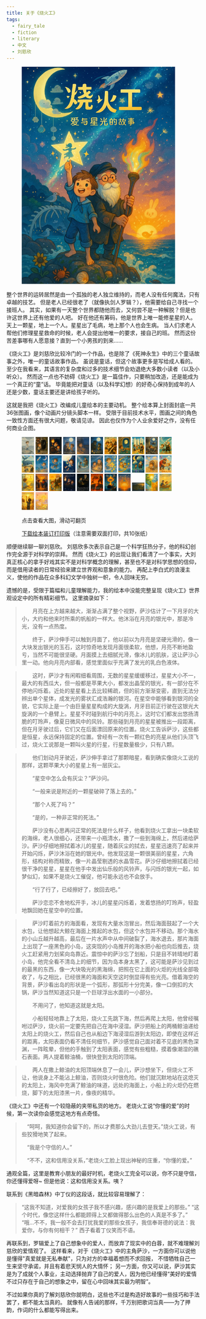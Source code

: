 ```yaml
---
title: 关于《烧火工》
tags:
  - fairy_tale
  - fiction
  - literary
  - 中文
  - 刘慈欣
---
```


<figure>
	<picture>
		<img src="/images/ignition-man/0.webp" width="400px" />
	</picture>
</figure>

整个世界的运转居然是由一个孤独的老人独立维持的，而老人没有任何魔法，只有卓越的技艺。
但是老人已经很老了（就像执剑人罗辑？），他需要给自己寻找一个接班人。
其实，如果有一天整个世界都随他而去，又何尝不是一种解脱？但是也许这世界上还有他爱的人吧。
好在他还有筹码，他是世界上唯一能修星星的人。
天上一颗星，地上一个人。星星出了毛病，地上那个人也会生病。
当人们求老人帮他们修理星星救命的时候，老人会提出他唯一的要求，接自己的班。
然而这份苦差事哪有人愿意接？直到一个小男孩的到来……

《烧火工》是刘慈欣比较冷门的一个作品，也是除了《死神永生》中的三个童话故事之外，唯一的童话故事作品。
虽说是童话，但这个故事更多是写给成人看的。
至少在我看来，其语言的复杂度和过多的技术细节会劝退绝大多数小读者（以及小听众）。
然而这一点也不妨碍《烧火工》是一篇佳作，只要稍加改造，还是能成为一个真正的“童”话。
毕竟能把对童话（以及科学幻想）的好奇心保持到成年的人还是少数，童话主要还是讲给孩子听的。

这就是我把《烧火工》改编成儿童绘本的主要动机。
整个绘本算上封面封底一共36张图画，像个动画片分镜头脚本一样。
受限于目前技术水平，图画之间的角色一致性方面还有很大问题，敬请见谅。
因此也仅作为个人业余爱好之作，没有任何商业企图。

<!-- more -->


<figure>
	<picture>
		<p>
			<img src="/images/ignition-man/1.webp" width="32px" />
			<img src="/images/ignition-man/2.webp" width="32px" />
			<img src="/images/ignition-man/3.webp" width="32px" />
			<img src="/images/ignition-man/4.webp" width="32px" />
			<img src="/images/ignition-man/5.webp" width="32px" />
			<img src="/images/ignition-man/6.webp" width="32px" />
			<img src="/images/ignition-man/7.webp" width="32px" />
			<img src="/images/ignition-man/8.webp" width="32px" />
			<img src="/images/ignition-man/9.webp" width="32px" />
			<img src="/images/ignition-man/10.webp" width="32px" />
			<img src="/images/ignition-man/11.webp" width="32px" />
			<img src="/images/ignition-man/12.webp" width="32px" />
			<img src="/images/ignition-man/13.webp" width="32px" />
			<img src="/images/ignition-man/14.webp" width="32px" />
			<img src="/images/ignition-man/15.webp" width="32px" />
			<img src="/images/ignition-man/16.webp" width="32px" />
			<img src="/images/ignition-man/17.webp" width="32px" />
			<img src="/images/ignition-man/18.webp" width="32px" />
			<img src="/images/ignition-man/19.webp" width="32px" />
			<img src="/images/ignition-man/20.webp" width="32px" />
			<img src="/images/ignition-man/21.webp" width="32px" />
			<img src="/images/ignition-man/22.webp" width="32px" />
			<img src="/images/ignition-man/23.webp" width="32px" />
			<img src="/images/ignition-man/24.webp" width="32px" />
			<img src="/images/ignition-man/25.webp" width="32px" />
			<img src="/images/ignition-man/26.webp" width="32px" />
			<img src="/images/ignition-man/27.webp" width="32px" />
			<img src="/images/ignition-man/28.webp" width="32px" />
			<img src="/images/ignition-man/29.webp" width="32px" />
			<img src="/images/ignition-man/30.webp" width="32px" />
			<img src="/images/ignition-man/31.webp" width="32px" />
			<img src="/images/ignition-man/32.webp" width="32px" />
			<img src="/images/ignition-man/33.webp" width="32px" />
			<img src="/images/ignition-man/34.webp" width="32px" />
			<img src="/images/ignition-man/35.webp" width="32px" />
		</p>
	</picture>
	<figcaption>
		<p>点击查看大图，滑动可翻页</p>
		<p><a href="/images/ignition-man/ignition-man-booklet.pdf" target="_blank">下载绘本装订打印版</a>（注意需要双面打印，共10张纸）</p>
	</figcaption>
</figure>

顺便继续聊一聊刘慈欣。
刘慈欣多次表示自己是一个科学狂热分子，他的科幻创作完全源于对科学的崇拜。
然而《烧火工》的出现让我们看清了一个事实，大刘真正核心的拿手好戏其实不是对科学概念的理解，甚至也不是对科学思想的信仰，
而是借用读者的日常经验来建立世界观和意象的能力。
再配上李白式的浪漫主义，使他的作品在众多科幻文学中独树一帜，令人回味无穷。

遗憾的是，受限于篇幅和儿童理解能力，我的绘本中没能完整呈现《烧火工》世界观设定中的所有精彩细节。
这里摘录如下：

>　　月亮在上方越来越大，渐渐占满了整个视野，萨沙估计了一下月牙的大小，大约和他来时所乘的帆船的一样大。他沐浴在月亮的银光中，那是冷光，没有一点热度。
>
>　　终于，萨沙伸手可以触到月面了，他以前以为月亮是坚硬光滑的，像一大块发出银光的玉石，这时惊奇地发现月面很柔软，他想，月亮不断地盈亏，当然不可能很坚硬。月面摸上去细腻光滑，像冰儿的肌肤，这让萨沙心里一动。他向月亮内部看，感觉里面似乎充满了发光的乳白色液体。

>　　这时，萨沙才有闲暇细看周围，无数的星星缓缓移过，星星大小不一，最大的有西瓜大，但一般都是苹果大小，都发出晶莹的银光，有一部分在不停地闪烁着。近处的星星看上去比较稀疏，但的前方渐渐变密，直到无法分辨出单个星体，成发光的雾状汇成浩瀚的银河。在星空中能够看到银河的全貌，它实际上是一个由巨量星星构成的大旋涡，月牙目前正行驶在这银光大旋涡的一个悬臂上。星星不时碰到航行中的月亮上，这时它们都发出悠扬清脆的叮玲声，像夏日微风中的风铃。那些碰到月亮的星星被推出一段距离，但在月牙驶过后，它们又在后面漂回原来的位置。烧火工告诉萨沙，这些都是恒星，永远保持固定的位置。曾经有一次有一颗红色的亮星从他们头顶飞过，烧火工说那是一颗叫火星的行星，行星数量极少，只有八颗。

>　　他们划动月牙驶近，萨沙伸手拿过了那颗暗星，看到确实像烧火工说的那样，这颗苹果大小的星星上有一层灰尘。
>
>　　“星空中怎么会有灰尘？”萨沙问。
>
>　　“一般来说是附近的一颗星破碎了落上去的。”
>
>　　“那个人死了吗？”
>
>　　“是的，一种非正常的死法。”
>
>　　萨沙没有心思再问正常的死法是什么样子，他看到烧火工拿出一块柔软的海绵，老人很细心，还带来一小瓶清水，撒了一些到海绵上，然后递给萨沙。萨沙仔细地擦拭着冰儿的星星，随着灰尘的拭去，星星迅速亮了起来并开始闪烁，萨沙沐浴在她的银光中。他发现这是一颗很美丽的星星，六角形，结构对称而精致，像一片晶莹剔透的水晶雪花。萨沙仔细地擦拭着已经很干净的星星，星星在他手中发出仙乐般的风铃声，与闪烁的银光一起，如梦似幻，如果不是烧火工催促，他可能永远也不会放手。
>
>　　“行了行了，已经擦好了，放回去吧。”
>
>　　萨沙恋恋不舍地松开手，冰儿的星星闪烁着，发着悠扬的叮玲声，轻盈地飘回她在星空中的位置。

>　　萨沙盯着前方的海面看，发现有大量水泡冒出，然后海面鼓起了一个大水包，让他想起大鲸在海面上推起的水包，但这个水包并不移动。那个海水的小山丘越升越高，最后在一片水声中从中间破裂了，海水退去，那片海面上出现了一座黑色的小岛，这突现的小岛推开的海水把小船也向后推去，烧火工赶紧用力划桨向岛靠近。震惊中的萨沙忘了划船，只是目不转晴地盯着小岛，他完全看不清岛上的细节，因为岛本身太黑了，这可能是萨沙见到过的最黑的东西，像一大块吸光的黑海绵，把照在它上面的火炬的光线全部吸收了，与之相比，已经很黑的海面和天空这时倒显得有些光亮。借着海空的背景，萨沙看出岛的形状是一个弧形，那弧形十分完美，像一口倒扣的大锅，萨沙当然知道这只是一个巨球浮出水面的一小部分。
>
>　　不用问了，他知道这就是太阳。
>
>　　小船轻轻地靠上了太阳，烧火工先跳下海，然后再爬上太阳，他曾经嘱咐过萨沙，烧火前一定要先把自己在海中浸湿。萨沙把船上的两桶鲸油递给太阳上的烧火工，然后自己也从船边下海浸湿后游到太阳边，即使在这样近的距离，太阳表面仍看不清任何细节，萨沙感觉自己面对着不见底的黑色深渊，一阵眩晕，但他的手触到了太阳表面，感觉有些粗糙，摸着像潮湿的礁石表面。两人提着鲸油桶，很快登到太阳的顶端。

>　　两人在撒上鲸油的太阳顶端休息了一会儿，萨沙想坐下，但烧火工不让，他说身上不能沾上鲸油，否则烧火时很危险。他们就沉默地站在这熄灭的太阳上，海风中充满了鲸油的味道，远处的海面上，小船上的火炬仍在燃烧，脚下的太阳漆黑一片，像夜的精华。


《烧火工》中还有一个较隐蔽的夹带私货的地方。
老烧火工说“你懂的爱”的时候，第一次读你会感觉这地方有点奇怪。

> 　“呵呵，我知道你会留下的，所以才费那么大劲儿去登天。”烧火工说，有些狡猾地笑了起来。
>
> 　“我是个守信的人。”
>
> 　“不不，这和信用没关系，”老烧火工脸上现出神秘的庄重，“你懂的爱。”

通观全篇，这里是教育小朋友的最好时机，老烧火工完全可以说，你不只是守信，你还懂得爱呀~
但是他说：这和信用没关系。咦？

联系到《黑暗森林》中丁仪的这段话，就比较容易理解了：

> “这我不知道，对爱我的女孩子我不感兴趣，感兴趣的是我爱上的那些。”
> “这个时代，像您这样什么都能顾得上又都做得那么出色的人真是不多了。”
> “哦...不不，我一般不会去打扰我爱的那些女孩子，我信奉哥德的说法：我爱你，与你有何相干？”
> 西子看着丁仪笑而不语。

再联系到，罗辑爱上了自己想象中的爱人，而放弃了现实中的白蓉，就不难理解刘慈欣的爱情观了。
这样看来，对于《烧火工》中的主角萨沙，一方面你可以说他是懂得"真爱就是无私奉献"，只为对方的幸福着想而不求回报，
不惜牺牲自己一生来坚守承诺，并且有着悲天悯人的大情怀；
另一方面，你又可以说，萨沙其实是为了成就个人事业，主动选择抛弃了自己的爱人，因为他已经懂得“美好的爱情不过只存在于自己的想象之中，留在心中回味其实最为明智”。

不过如果你真的了解刘慈欣你就明白，这些也不过是构造好故事的一些技巧和手法罢了，都不能太当真的。
就像有人告诫的那样，千万别把歌词当真——为了押韵，作词的什么都能写得出来。
